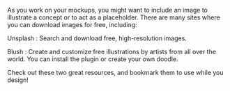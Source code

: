 As you work on your mockups, you might want to include an image to illustrate a concept or to act as a placeholder. There are many sites where you can download images for free, including: 

Unsplash
: Search and download free, high-resolution images.

Blush
: Create and customize free illustrations by artists from all over the world. You can install the plugin or create your own doodle.

Check out these two great resources, and bookmark them to use while you design!